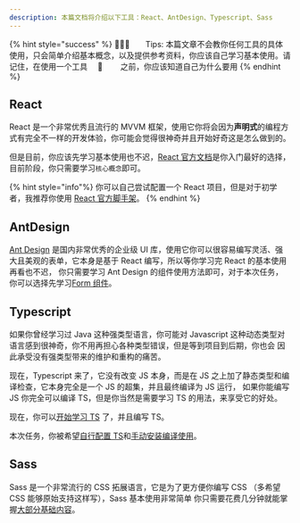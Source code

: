 ```yaml
---
description: 本篇文档将介绍以下工具：React、AntDesign、Typescript、Sass
---
```


{% hint style="success" %}
🧙🏻‍♂️  Tips: 本篇文章不会教你任何工具的具体使用，只会简单介绍基本概念，以及提供参考资料，你应该自己学习基本使用。请记住，在使用一个工具  🔧   之前，你应该知道自己为什么要用
{% endhint %}

## React

React 是一个非常优秀且流行的 MVVM 框架，使用它你将会因为**声明式**的编程方式有完全不一样的开发体验，你可能会觉得很神奇并且开始好奇这是怎么做到的。

但是目前，你应该先学习基本使用也不迟，[React 官方文档](https://zh-hans.reactjs.org/docs/hello-world.html)是你入门最好的选择，目前阶段，你只需要学习`核心概念`即可。

{% hint style="info"%}
你可以自己尝试配置一个 React 项目，但是对于初学者，我推荐你使用 [React 官方脚手架](https://zh-hans.reactjs.org/docs/create-a-new-react-app.html#create-react-app)。
{% endhint %}

## AntDesign

[Ant Design](https://ant.design/index-cn) 是国内非常优秀的企业级 UI 库，使用它你可以很容易编写灵活、强大且美观的表单，它本身是基于 React 编写，所以等你学习完 React 的基本使用再看也不迟，
你只需要学习 Ant Design 的组件使用方法即可，对于本次任务，你可以选择先学习[Form 组件](https://ant.design/components/form-cn/)。

## Typescript

如果你曾经学习过 Java 这种强类型语言，你可能对 Javascript 这种动态类型对语言感到很神奇，你不用再担心各种类型错误，但是等到项目到后期，你也会
因此承受没有强类型带来的维护和重构的痛苦。

现在，Typescript 来了，它没有改变 JS 本身，而是在 JS 之上加了静态类型和编译检查，它本身完全是一个 JS 的超集，并且最终编译为 JS 运行，
如果你能编写 JS 你完全可以编译 TS，但是你当然是需要学习 TS 的用法，来享受它的好处。

现在，你可以[开始学习 TS](https://www.tslang.cn/docs/handbook/basic-types.html) 了，并且编写 TS。

本次任务，你被希望[自行配置 TS](https://www.tslang.cn/docs/handbook/tsconfig-json.html)和[手动安装编译使用](https://www.tslang.cn/docs/handbook/typescript-in-5-minutes.html)。

## Sass

Sass 是一个非常流行的 CSS 拓展语言，它是为了更方便你编写 CSS （多希望 CSS 能够原始支持这样写），Sass 基本使用非常简单
你只需要花费几分钟就能掌握[大部分基础内容](https://sass-lang.com/guide)。
